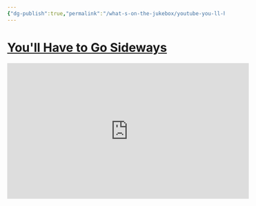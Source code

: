 ```yaml
---
{"dg-publish":true,"permalink":"/what-s-on-the-jukebox/youtube-you-ll-have-to-go-sideways/"}
---
```


# [You'll Have to Go Sideways](https://www.youtube.com/watch?v=hukx83u-_Bc)

<iframe width="560" height="315" src="https://www.youtube-nocookie.com/embed/hukx83u-_Bc" title="YouTube video player" frameborder="0" allow="accelerometer; autoplay; clipboard-write; encrypted-media; gyroscope; picture-in-picture" allowfullscreen></iframe>



